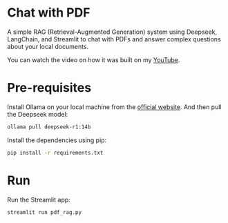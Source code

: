 # Chat with PDF
A simple RAG (Retrieval-Augmented Generation) system using Deepseek, LangChain, and Streamlit to chat with PDFs and answer complex questions about your local documents.

You can watch the video on how it was built on my [YouTube](https://youtu.be/M6vZ6b75p9k).

# Pre-requisites
Install Ollama on your local machine from the [official website](https://ollama.com/). And then pull the Deepseek model:

```bash
ollama pull deepseek-r1:14b
```

Install the dependencies using pip:

```bash
pip install -r requirements.txt
```

# Run
Run the Streamlit app:

```bash
streamlit run pdf_rag.py
```